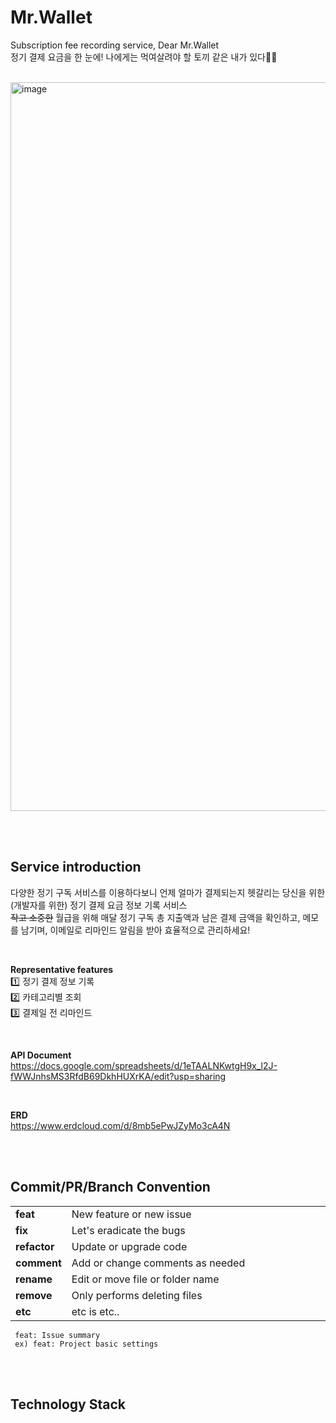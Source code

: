 # Mr.Wallet
Subscription fee recording service, Dear Mr.Wallet   
정기 결제 요금을 한 눈에! 나에게는 먹여살려야 할 토끼 같은 내가 있다🐰🥕

<br>

<img width="1166" alt="image" src="https://github.com/LeeGoh/mr-wallet/assets/107545016/b1cacc67-5c85-48d9-8c85-4604c0e73a63">

<br><br>

## Service introduction
다양한 정기 구독 서비스를 이용하다보니 언제 얼마가 결제되는지 헷갈리는 당신을 위한(개발자를 위한) 정기 결제 요금 정보 기록 서비스   
~~작고 소중한~~ 월급을 위해 매달 정기 구독 총 지출액과 남은 결제 금액을 확인하고, 메모를 남기며, 이메일로 리마인드 알림을 받아 효율적으로 관리하세요!

<br>

**Representative features**   
1️⃣ 정기 결제 정보 기록 <br>
2️⃣ 카테고리별 조회 <br>
3️⃣ 결제일 전 리마인드 <br>

<br>

**API Document**   
https://docs.google.com/spreadsheets/d/1eTAALNKwtgH9x_l2J-fWWJnhsMS3RfdB69DkhHUXrKA/edit?usp=sharing

<br>

**ERD**   
https://www.erdcloud.com/d/8mb5ePwJZyMo3cA4N

<br><br>

## Commit/PR/Branch Convention
<table>
  <tbody>
    <tr><td><b>feat</b></td><td width=1000px;>New feature or new issue</td></tr>  
    <tr><td><b>fix</b></td><td>Let's eradicate the bugs</td></tr>  
    <tr><td><b>refactor</b></td><td>Update or upgrade code</td></tr>  
    <tr><td><b>comment</b></td><td>Add or change comments as needed</td></tr>  
    <tr><td><b>rename</b></td><td>Edit or move file or folder name</td></tr>  
    <tr><td><b>remove</b></td><td>Only performs deleting files</td></tr>
    <tr><td><b>etc</b></td><td>etc is etc..</td></tr>
  </tbody>
</table>

```
 feat: Issue summary
 ex) feat: Project basic settings
```


<br><br>

## Technology Stack

<br><br>
